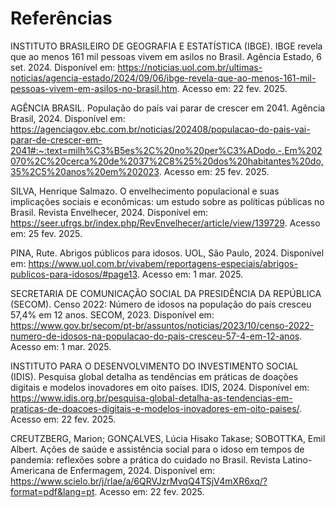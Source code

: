 # Referências

INSTITUTO BRASILEIRO DE GEOGRAFIA E ESTATÍSTICA (IBGE). IBGE revela que ao menos 161 mil pessoas vivem em asilos no Brasil. Agência Estado, 6 set. 2024. Disponível em: https://noticias.uol.com.br/ultimas-noticias/agencia-estado/2024/09/06/ibge-revela-que-ao-menos-161-mil-pessoas-vivem-em-asilos-no-brasil.htm. Acesso em: 22 fev. 2025.

AGÊNCIA BRASIL. População do país vai parar de crescer em 2041. Agência Brasil, 2024. Disponível em: https://agenciagov.ebc.com.br/noticias/202408/populacao-do-pais-vai-parar-de-crescer-em-2041#:~:text=milh%C3%B5es%2C%20no%20per%C3%ADodo.-,Em%202070%2C%20cerca%20de%2037%2C8%25%20dos%20habitantes%20do,35%2C5%20anos%20em%202023. Acesso em: 25 fev. 2025.

SILVA, Henrique Salmazo. O envelhecimento populacional e suas implicações sociais e econômicas: um estudo sobre as políticas públicas no Brasil. Revista Envelhecer, 2024. Disponível em: https://seer.ufrgs.br/index.php/RevEnvelhecer/article/view/139729. Acesso em: 25 fev. 2025.

PINA, Rute. Abrigos públicos para idosos. UOL, São Paulo, 2024. Disponível em: https://www.uol.com.br/vivabem/reportagens-especiais/abrigos-publicos-para-idosos/#page13. Acesso em: 1 mar. 2025.

SECRETARIA DE COMUNICAÇÃO SOCIAL DA PRESIDÊNCIA DA REPÚBLICA (SECOM). Censo 2022: Número de idosos na população do país cresceu 57,4% em 12 anos. SECOM, 2023. Disponível em: https://www.gov.br/secom/pt-br/assuntos/noticias/2023/10/censo-2022-numero-de-idosos-na-populacao-do-pais-cresceu-57-4-em-12-anos. Acesso em: 1 mar. 2025.

INSTITUTO PARA O DESENVOLVIMENTO DO INVESTIMENTO SOCIAL (IDIS). Pesquisa global detalha as tendências em práticas de doações digitais e modelos inovadores em oito países. IDIS, 2024. Disponível em: https://www.idis.org.br/pesquisa-global-detalha-as-tendencias-em-praticas-de-doacoes-digitais-e-modelos-inovadores-em-oito-paises/. Acesso em: 22 fev. 2025.

CREUTZBERG, Marion; GONÇALVES, Lúcia Hisako Takase; SOBOTTKA, Emil Albert. Ações de saúde e assistência social para o idoso em tempos de pandemia: reflexões sobre a prática do cuidado no Brasil. Revista Latino-Americana de Enfermagem, 2024. Disponível em: https://www.scielo.br/j/rlae/a/6QRVJzrMvqQ4TSjV4mXR6xq/?format=pdf&lang=pt. Acesso em: 22 fev. 2025.
